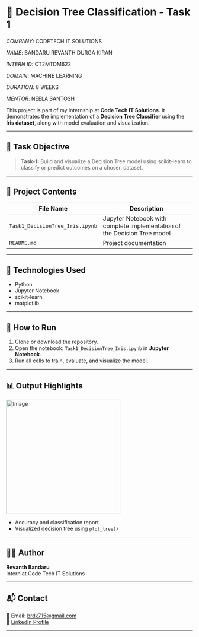 # 🌳 Decision Tree Classification - Task 1

*COMPANY*: CODETECH IT SOLUTIONS

*NAME*: BANDARU REVANTH DURGA KIRAN

*INTERN ID*: CT2MTDM622

*DOMAIN*: MACHINE LEARNING

*DURATION*: 8 WEEKS

*MENTOR*: NEELA SANTOSH

This project is part of my internship at **Code Tech IT Solutions**. It demonstrates the implementation of a **Decision Tree Classifier** using the **Iris dataset**, along with model evaluation and visualization.

---

## 📌 Task Objective

> **Task-1:** Build and visualize a Decision Tree model using scikit-learn to classify or predict outcomes on a chosen dataset.

---

## 📁 Project Contents

| File Name                     | Description |
|------------------------------|-------------|
| `Task1_DecisionTree_Iris.ipynb` | Jupyter Notebook with complete implementation of the Decision Tree model |
| `README.md`                  | Project documentation |

---

## 🧠 Technologies Used

- Python
- Jupyter Notebook
- scikit-learn
- matplotlib

---

## 🚀 How to Run

1. Clone or download the repository.
2. Open the notebook: `Task1_DecisionTree_Iris.ipynb` in **Jupyter Notebook**.
3. Run all cells to train, evaluate, and visualize the model.

---

## 📊 Output Highlights

<img width="308" alt="Image" src="https://github.com/user-attachments/assets/b0d343e5-05bd-416e-9397-2130dcdbef72" />

- Accuracy and classification report
- Visualized decision tree using `plot_tree()`

---

## 🧑‍💻 Author

**Revanth Bandaru**  
Intern at Code Tech IT Solutions

---

## 📬 Contact

📧 Email: brdk715@gmail.com  
🔗 [LinkedIn Profile](https://www.linkedin.com/in/revanth-bandaru15)

---
